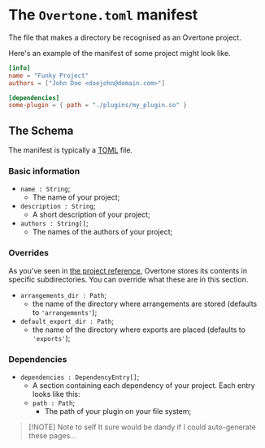 # The `Overtone.toml` manifest

The file that makes a directory be recognised as an Overtone project.

Here's an example of the manifest of some project might look like.

```toml
[info]
name = "Funky Project"
authors = ["John Doe <doejohn@domain.com>"]

[dependencies]
some-plugin = { path = "./plugins/my_plugin.so" }
```

## The Schema

The manifest is typically a [TOML](https://toml.io/en/) file.

### Basic information

- `name : String`;
    - The name of your project;
- `description : String`;
    - A short description of your project;
- `authors : String[]`;
    - The names of the authors of your project;

### Overrides

As you've seen in [the project reference](..), Overtone stores its contents in
specific subdirectories. You can override what these are in this section.

- `arrangements_dir : Path`;
    - the name of the directory where arrangements are stored (defaults to `'arrangements'`);
- `default_export_dir : Path`;
    - the name of the directory where exports are placed (defaults to `'exports'`);

### Dependencies
- `dependencies : DependencyEntry[]`;
    - A section containing each dependency of your project. Each entry looks like this:
    - `path : Path`;
        - The path of your plugin on your file system;

> [!NOTE] Note to self
> It sure would be dandy if I could auto-generate these pages...